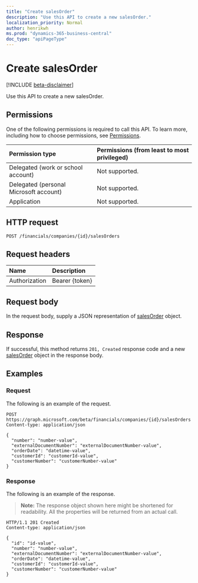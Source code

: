 ```yaml
---
title: "Create salesOrder"
description: "Use this API to create a new salesOrder."
localization_priority: Normal
author: henrikwh
ms.prod: "dynamics-365-business-central"
doc_type: "apiPageType"
---
```


# Create salesOrder

[!INCLUDE [beta-disclaimer](../../includes/beta-disclaimer.md)]

Use this API to create a new salesOrder.

## Permissions

One of the following permissions is required to call this API. To learn more, including how to choose permissions, see [Permissions](/graph/permissions-reference).

| Permission type                        | Permissions (from least to most privileged) |
|:---------------------------------------|:--------------------------------------------|
| Delegated (work or school account)     | Not supported. |
| Delegated (personal Microsoft account) | Not supported. |
| Application                            | Not supported. |

## HTTP request

<!-- { "blockType": "ignored" } -->

```http
POST /financials/companies/{id}/salesOrders
```

## Request headers

| Name          | Description   |
|:--------------|:--------------|
| Authorization | Bearer {token} |

## Request body

In the request body, supply a JSON representation of [salesOrder](../resources/dynamics-salesorder.md) object.

## Response

If successful, this method returns `201, Created` response code and a new [salesOrder](../resources/dynamics-salesorder.md) object in the response body.

## Examples

### Request

The following is an example of the request.
<!-- {
  "blockType": "request",
  "name": "create_salesorder_from_company"
}-->

```http
POST https://graph.microsoft.com/beta/financials/companies/{id}/salesOrders
Content-type: application/json

{
  "number": "number-value",
  "externalDocumentNumber": "externalDocumentNumber-value",
  "orderDate": "datetime-value",
  "customerId": "customerId-value",
  "customerNumber": "customerNumber-value"
}
```

### Response

The following is an example of the response.

> **Note:** The response object shown here might be shortened for readability. All the properties will be returned from an actual call.

<!-- {
  "blockType": "response",
  "truncated": true,
  "@odata.type": "microsoft.graph.salesOrder"
} -->

```http
HTTP/1.1 201 Created
Content-type: application/json

{
  "id": "id-value",
  "number": "number-value",
  "externalDocumentNumber": "externalDocumentNumber-value",
  "orderDate": "datetime-value",
  "customerId": "customerId-value",
  "customerNumber": "customerNumber-value"
}
```

<!-- uuid: 16cd6b66-4b1a-43a1-adaf-3a886856ed98
2019-02-04 14:57:30 UTC -->
<!-- {
  "type": "#page.annotation",
  "description": "Create salesOrder",
  "keywords": "",
  "section": "documentation",
  "tocPath": ""
}-->